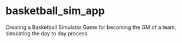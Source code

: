 # basketball_sim_app

Creating a Basketball Simulator Game for becoming the GM of a team, simulating the day to day process.
